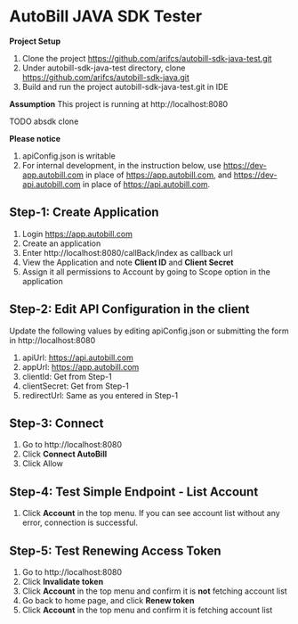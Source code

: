 # AutoBill JAVA SDK Tester

**Project Setup**
1. Clone the project https://github.com/arifcs/autobill-sdk-java-test.git
2. Under autobill-sdk-java-test directory, clone https://github.com/arifcs/autobill-sdk-java.git
3. Build and run the project autobill-sdk-java-test.git in IDE 

**Assumption**
This project is running at http://localhost:8080

TODO absdk clone

**Please notice**
1. apiConfig.json is writable
2. For internal development, in the instruction below, use https://dev-app.autobill.com in place of https://app.autobill.com, and https://dev-api.autobill.com in place of https://api.autobill.com. 

## Step-1: Create Application

1. Login https://app.autobill.com
2. Create an application
3. Enter http://localhost:8080/callBack/index as callback url
4. View the Application and note __Client ID__ and __Client Secret__
5. Assign it all permissions to Account by going to Scope option in the application

## Step-2: Edit API Configuration in the client

Update the following values by editing apiConfig.json or submitting the form in http://localhost:8080
1. apiUrl: https://api.autobill.com
2. appUrl: https://app.autobill.com
3. clientId: Get from Step-1 
4. clientSecret: Get from Step-1
5. redirectUrl: Same as you entered in Step-1

## Step-3: Connect

1. Go to http://localhost:8080
2. Click __Connect AutoBill__
3. Click Allow

## Step-4: Test Simple Endpoint - List Account

1. Click __Account__ in the top menu. If you can see account list without any error, connection is successful.

## Step-5: Test Renewing Access Token

1. Go to http://localhost:8080
2. Click __Invalidate token__
3. Click __Account__ in the top menu and confirm it is __not__ fetching account list
4. Go back to home page, and click __Renew token__
5. Click __Account__ in the top menu and confirm it is fetching account list


